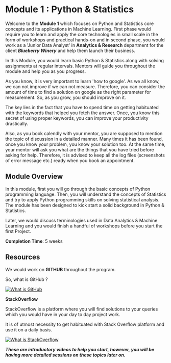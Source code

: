 # Module 1 : Python & Statistics 

Welcome to the **Module 1** which focuses on Python and Statistics core concepts and its applications in Machine Learning. First phase would require you to learn and apply the core technologies in small scale in the form of workshops and practical hands-on and in second phase, you would work as a 'Junior Data Analyst' in **Analytics & Research** department for the client ***Blueberry Winery*** and help them launch their business. 


In this Module, you would learn basic Python & Statistics along with solving assignments at regular intervals. Mentors will guide you throughout the module and help you as you progress.

As you know, it is very important to learn 'how to google'. As we all know, we can not improve if we can not measure. Therefore, you can consider the amount of time to find a solution on google as the right parameter for measurement. So, as you grow, you should improve on it.

The key lies in the fact that you have to spend time on getting habituated with the keywords that helped you fetch the answer. Once, you know this secret of using proper keywords, you can improve your productivity drastically.

Also, as you book calendly with your mentor, you are supposed to mention the topic of discussion in a detailed manner. Many times it has been found, once you know your problem, you know your solution too. At the same time, your mentor will ask you what are the things that you have tried before asking for help. Therefore, it is advised to keep all the log files (screenshots of error message etc.) ready when you book an appointment.

## Module Overview

In this module, first you will go through the basic concepts of Python programming language. Then, you will understand the concepts of Statistics and try to apply Python programming skills on solving statistical analysis. The module has been designed to kick start a solid background in Python & Statistics. 

Later, we would discuss terminologies used in Data Analytics & Machine Learning and you would finish a handful of workshops before you start the first Project.

**Completion Time**: 5 weeks


## Resources

We would work on **GITHUB** throughout the program.

So, what is GitHub ? 

[![What is GitHub](https://img.youtube.com/vi/w3jLJU7DT5E/0.jpg)](https://www.youtube.com/watch?v=w3jLJU7DT5E)


**StackOverflow**

StackOverflow is a platform where you will find solutions to your queries which you would have in your day to day project work. 

It is of utmost necessity to get habituated with Stack Overflow platform and use it on a daily basis.


[![What is StackOverflow](https://img.youtube.com/vi/QwS1r1mc888/0.jpg)](https://www.youtube.com/watch?v=QwS1r1mc888)


***These are introductory videos to help you start, however, you will be having more detailed sessions on these topics later on.***


